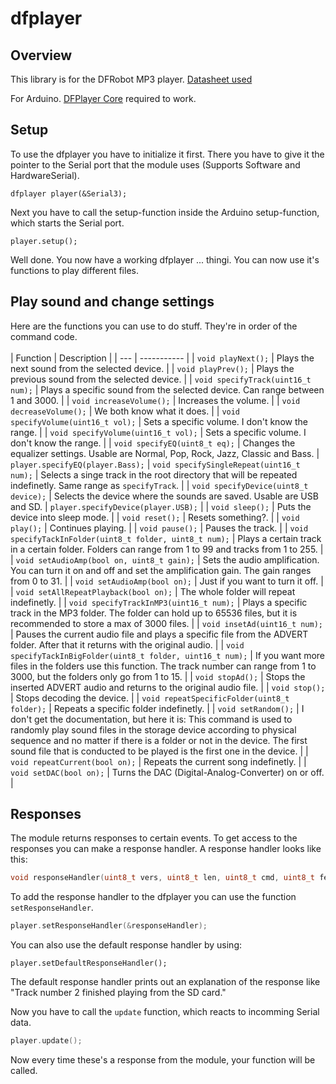 # dfplayer
## Overview
This library is for the DFRobot MP3 player. [Datasheet used](http://www.robotsforfun.com/datasheets/DFPlayer.pdf)

For Arduino.
[DFPlayer Core](https://github.com/fabianhofmann03/DFPlayerCore) required to work.

## Setup

To use the dfplayer you have to initialize it first. There you have to give it the pointer to the Serial port that the module uses (Supports Software and HardwareSerial).
```
dfplayer player(&Serial3);
```

Next you have to call the setup-function inside the Arduino setup-function, which starts the Serial port.
```
player.setup();
```

Well done. You now have a working dfplayer ... thingi. You can now use it's functions to play different files.

## Play sound and change settings

Here are the functions you can use to do stuff. They're in order of the command code.
<br><br>
| Function | Description |
| --- | ----------- |
| `void playNext();` | Plays the next sound from the selected device. |
| `void playPrev();` | Plays the previous sound from the selected device. |
| `void specifyTrack(uint16_t num);` | Plays a specific sound from the selected device. Can range between 1 and 3000. |
| `void increaseVolume();` | Increases the volume. |
| `void decreaseVolume();` | We both know what it does. |
| `void specifyVolume(uint16_t vol);` | Sets a specific volume. I don't know the range. |
| `void specifyVolume(uint16_t vol);` | Sets a specific volume. I don't know the range. |
| `void specifyEQ(uint8_t eq);` | Changes the equalizer settings. Usable are Normal, Pop, Rock, Jazz, Classic and Bass. | `player.specifyEQ(player.Bass);`
| `void specifySingleRepeat(uint16_t num);` | Selects a singe track in the root directory that will be repeated indefinetly. Same range as `specifyTrack`. |
| `void specifyDevice(uint8_t device);` | Selects the device where the sounds are saved. Usable are USB and SD. | `player.specifyDevice(player.USB);` |
| `void sleep();` | Puts the device into sleep mode. |
| `void reset();` | Resets something?. |
| `void play();` | Continues playing. |
| `void pause();` | Pauses the track. |
| `void specifyTackInFolder(uint8_t folder, uint8_t num);` | Plays a certain track in a certain folder. Folders can range from 1 to 99 and tracks from 1 to 255. |
| `void setAudioAmp(bool on, uint8_t gain);` | Sets the audio amplification. You can turn it on and off and set the amplification gain. The gain ranges from 0 to 31. |
| `void setAudioAmp(bool on);` | Just if you want to turn it off. |
| `void setAllRepeatPlayback(bool on);` | The whole folder will repeat indefinetly. |
| `void specifyTrackInMP3(uint16_t num);` | Plays a specific track in the MP3 folder. The folder can hold up to 65536 files, but it is recommended to store a max of 3000 files. |
| `void insetAd(uint16_t num);` | Pauses the current audio file and plays a specific file from the ADVERT folder. After that it returns with the original audio. |
| `void specifyTackInBigFolder(uint8_t folder, uint16_t num);` | If you want more files in the folders use this function. The track number can range from 1 to 3000, but the folders only go from 1 to 15. |
| `void stopAd();` | Stops the inserted ADVERT audio and returns to the original audio file. |
| `void stop();` | Stops decoding the device. |
| `void repeatSpecificFolder(uint8_t folder);` | Repeats a specific folder indefinetly. |
| `void setRandom();` | I don't get the documentation, but here it is: This command is used to randomly play sound files in the storage device according to physical sequence and no matter if there is a folder or not in the device. The first sound file that is conducted to be played is the first one in the device. |
| `void repeatCurrent(bool on);` | Repeats the current song indefinetly. |
| `void setDAC(bool on);` | Turns the DAC (Digital-Analog-Converter) on or off. |

## Responses

The module returns responses to certain events.
To get access to the responses you can make a response handler. A response handler looks like this:
```cpp
void responseHandler(uint8_t vers, uint8_t len, uint8_t cmd, uint8_t feedb, uint16_t param);
```

To add the response handler to the dfplayer you can use the function `setResponseHandler`.
```cpp
player.setResponseHandler(&responseHandler);
```
You can also use the default response handler by using:
```
player.setDefaultResponseHandler();
```
The default response handler prints out an explanation of the response like "Track number 2 finished playing from the SD card." 
<br>

Now you have to call the `update` function, which reacts to incomming Serial data.
```cpp
player.update();
```
Now every time these's a response from the module, your function will be called.
